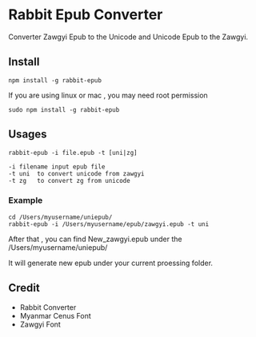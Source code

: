 # Rabbit Epub Converter

Converter Zawgyi Epub to the Unicode and Unicode Epub to the Zawgyi.

## Install

```
npm install -g rabbit-epub
```

If you are using linux or mac , you may need root permission

```
sudo npm install -g rabbit-epub
```

## Usages

```
rabbit-epub -i file.epub -t [uni|zg]

-i filename	input epub file
-t uni	to convert unicode from zawgyi
-t zg	to convert zg from unicode
```

### Example

```
cd /Users/myusername/uniepub/
rabbit-epub -i /Users/myusername/epub/zawgyi.epub -t uni
```

After that , you can find New_zawgyi.epub under the /Users/myusername/uniepub/

It will generate new epub under your current proessing folder.

## Credit

- Rabbit Converter
- Myanmar Cenus Font
- Zawgyi Font